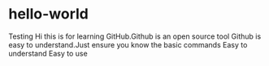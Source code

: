 # hello-world
Testing
Hi this is for learning GitHub.Github is an open source tool
Github is easy to understand.Just ensure you know the basic commands
Easy to understand
Easy to use
